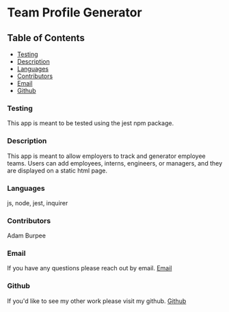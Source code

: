   # Team Profile Generator



  ## Table of Contents
  * [Testing](#testing)
  * [Description](#description)
  * [Languages](#languages)
  * [Contributors](#contributors)
  * [Email](#email)
  * [Github](#github)
   


  ### Testing
  This app is meant to be tested using the jest npm package. 

  ### Description
This app is meant to allow employers to track and generator employee teams. Users can add employees, interns, engineers, or managers, and they are displayed on a static html page. 

  ### Languages
  js, node, jest, inquirer

  ### Contributors
  Adam Burpee

  ### Email
  If you have any questions please reach out by email. 
  [Email](arburpee@gmail.com)
  

  ### Github
  If you'd like to see my other work please visit my github.
  [Github](https://github.com/aburpee)